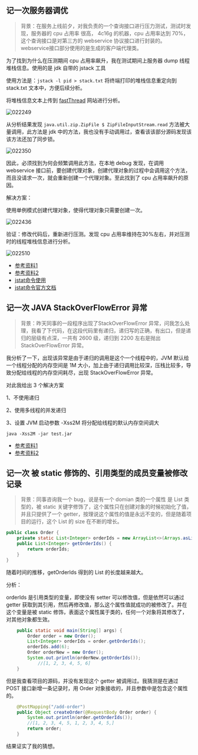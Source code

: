 ## 记一次服务器调优

> 背景：在服务上线前夕，对我负责的一个查询接口进行压力测试，测试时发现，服务器的 cpu 占用率 很高， 4c16g 的机器，cpu 占用率达到 70%，这个查询接口是对第三方的 webservice 协议接口进行封装的。webservice接口部分使用的是生成的客户端代理类。


为了找到为什么在压测期间 cpu 占用率飙升，我在测试期间上服务器 dump 线程堆栈信息。使用的是 jdk 自带的 jstack 工具

使用方法是：`jstack -l pid > stack.txt` 将终端打印的堆栈信息重定向到 stack.txt 文本中，方便后续分析。

将堆栈信息文本上传到 [fastThread](https://fastthread.io/) 网站进行分析。

![022249](http://image.yuhaowin.com/2020/03/15/022249.jpg)

从分析结果发现 `java.util.zip.ZipFile $ ZipFileInputStream.read` 方法被大量调用，此方法是 jdk 中的方法，我也没有手动调用过，查看该该部分源码发现该该方法还加了同步锁。

![022350](http://image.yuhaowin.com/2020/03/15/022350.jpg)

因此，必须找到为何会频繁调用此方法，在本地 debug 发现，在调用webservice 接口前，要创建代理对象，创建代理对象的过程中会调用这个方法，而且没请求一次，就会重新创建一个代理对象。至此找到了 cpu 占用率飙升的原因。

解决方案：

使用单例模式创建代理对象，使得代理对象只需要创建一次。

![022436](http://image.yuhaowin.com/2020/03/15/022436.jpg)

验证：修改代码后，重新进行压测。发现 cpu 占用率维持在30%左右，并对压测时的线程堆栈信息进行分析。

![022510](http://image.yuhaowin.com/2020/03/15/022510.jpg)

+ [参考资料1](https://blog.csdn.net/u013630349/article/details/99886088)
+ [参考资料2](https://blog.csdn.net/Ki8Qzvka6Gz4n450m/article/details/93377331)
+ [jstat命令使用](https://www.cnblogs.com/yjd_hycf_space/p/7755633.html)
+ [jstat命令官方文档](https://docs.oracle.com/javase/1.5.0/docs/tooldocs/share/jstat.html)

## 记一次 JAVA StackOverFlowError 异常

> 背景：昨天同事的一段程序出现了StackOverFlowError 异常，问我怎么处理，我看了下代码，在这段代码里有递归，递归写的正确，有出口，但是递归的层级有点深，一共有 2600 级，递归到 2200 左右是抛出 StackOverFlowError 异常。

我分析了一下，出现该异常是由于递归的调用是这个一个线程中的，JVM 默认给一个线程分配的内存空间是 1M 大小，加上由于递归调用比较深，压栈比较多，导致分配给线程的内存空间耗尽，出现 StackOverFlowError 异常。

对此我给出 3 个解决方案

1、不使用递归

2、使用多线程的并发递归

3、设置 JVM 启动参数 -Xss2M 将分配给线程的默认内存空间调大

`java -Xss2M -jar test.jar`

+ [参考资料1](http://club.oneapm.com/t/stackoverflowerror/1295)
+ [参考资料2](https://www.cnblogs.com/ceshi2016/p/8447989.html)


## 记一次 被 static 修饰的、引用类型的成员变量被修改记录

> 背景：同事咨询我一个 bug，说是有一个 domian 类的一个属性 是 List 类型的，被 static 关键字修饰了，这个属性只在创建对象的时候初始化了值，并且只提供了一个 getter，按理说这个属性的值是永远不变的，但是随着项目的运行，这个 List 的 size 在不断的增长。

```java
public class Order {
    private static List<Integer> orderIds = new ArrayList<>(Arrays.asList(,2,3,4,5));
    public List<Integer> getOrderIds() {
        return orderIds;
    }
}
```

随着时间的推移，getOrderIds 得到的 List 的长度越来越大。



分析：

orderIds 是引用类型的变量，即使没有 setter 可以修改值，但是依然可以通过 getter 获取到其引用，然后再修改值，那么这个属性值就成功的被修改了。并在这个变量是被 static 修饰，表面这个属性属于类的，任何一个对象将其修改了，对其他对象都生效。

```java
    public static void main(String[] args) {
        Order order = new Order();
        List<Integer> orderIds = order.getOrderIds();
        orderIds.add(6);
        Order orderNew = new Order();
        System.out.println(orderNew.getOrderIds());
    		//[1, 2, 3, 4, 5, 6]
    }
```

但是我查看项目的源码，并没有发现这个 getter 被调用过。我猜测是在通过 POST 接口新增一条记录时，用 Order 对象接收的，并且参数中是包含这个属性的。

```java
    @PostMapping("/add-order")
    public Object createOrder(@RequestBody Order order) {
        System.out.println(order.getOrderIds());
        //[1, 2, 3, 4, 5, 1, 2, 3, 4, 5,]
        return order;
    }
```

结果证实了我的猜想。

